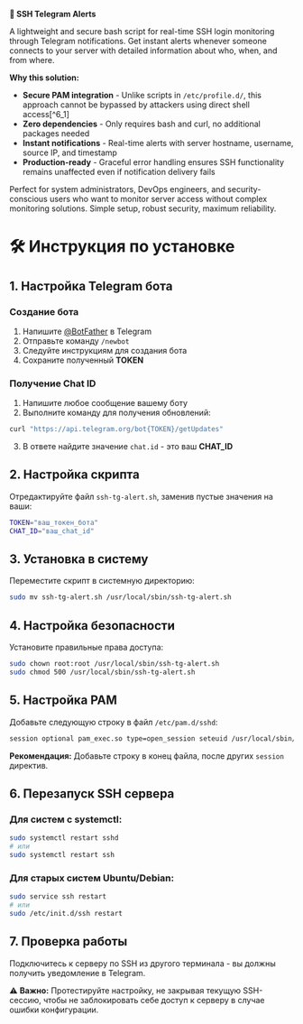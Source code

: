 **🔐 SSH Telegram Alerts**

A lightweight and secure bash script for real-time SSH login monitoring through Telegram notifications. Get instant alerts whenever someone connects to your server with detailed information about who, when, and from where.

**Why this solution:**

- **Secure PAM integration** - Unlike scripts in `/etc/profile.d/`, this approach cannot be bypassed by attackers using direct shell access[^6_1]
- **Zero dependencies** - Only requires bash and curl, no additional packages needed
- **Instant notifications** - Real-time alerts with server hostname, username, source IP, and timestamp
- **Production-ready** - Graceful error handling ensures SSH functionality remains unaffected even if notification delivery fails

Perfect for system administrators, DevOps engineers, and security-conscious users who want to monitor server access without complex monitoring solutions. Simple setup, robust security, maximum reliability.

# 🛠️ Инструкция по установке

## 1. Настройка Telegram бота

### Создание бота

1. Напишите [@BotFather](https://t.me/BotFather) в Telegram
2. Отправьте команду `/newbot`
3. Следуйте инструкциям для создания бота
4. Сохраните полученный **TOKEN**

### Получение Chat ID

1. Напишите любое сообщение вашему боту
2. Выполните команду для получения обновлений:
```bash
curl "https://api.telegram.org/bot{TOKEN}/getUpdates"
```

3. В ответе найдите значение `chat.id` - это ваш **CHAT_ID**

## 2. Настройка скрипта

Отредактируйте файл `ssh-tg-alert.sh`, заменив пустые значения на ваши:

```bash
TOKEN="ваш_токен_бота"
CHAT_ID="ваш_chat_id"
```


## 3. Установка в систему

Переместите скрипт в системную директорию:

```bash
sudo mv ssh-tg-alert.sh /usr/local/sbin/ssh-tg-alert.sh
```


## 4. Настройка безопасности

Установите правильные права доступа:

```bash
sudo chown root:root /usr/local/sbin/ssh-tg-alert.sh
sudo chmod 500 /usr/local/sbin/ssh-tg-alert.sh
```


## 5. Настройка PAM

Добавьте следующую строку в файл `/etc/pam.d/sshd`:

```bash
session optional pam_exec.so type=open_session seteuid /usr/local/sbin/ssh-tg-alert.sh
```

**Рекомендация:** Добавьте строку в конец файла, после других `session` директив.

## 6. Перезапуск SSH сервера

### Для систем с systemctl:

```bash
sudo systemctl restart sshd
# или
sudo systemctl restart ssh
```


### Для старых систем Ubuntu/Debian:

```bash
sudo service ssh restart
# или
sudo /etc/init.d/ssh restart
```


## 7. Проверка работы

Подключитесь к серверу по SSH из другого терминала - вы должны получить уведомление в Telegram.

⚠️ **Важно:** Протестируйте настройку, не закрывая текущую SSH-сессию, чтобы не заблокировать себе доступ к серверу в случае ошибки конфигурации.
